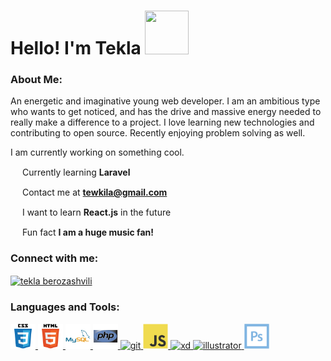 <h1 align="left">Hello! I'm Tekla <img src="https://media.giphy.com/media/XYyxh0R1XilajMWB8X/giphy.gif" width="70" height="70" />
</h1>

<h3> About Me: </h3>
An energetic and imaginative young web developer. I am an ambitious type who wants to get noticed, and has the drive and massive energy needed to really make a difference to a project.
I love learning new technologies and contributing to open source. Recently enjoying problem solving as well.

I am currently working on something cool.  </br>

<img src="https://media.giphy.com/media/wnMqXoC8IPTJ5Tiauo/giphy.gif" width="15" height="15"  />   Currently learning  **Laravel**

<img src="https://media.giphy.com/media/IgKx24q6hOAVTjWSB9/giphy.gif" width="15" height="15"  />   Contact me at **tewkila@gmail.com**

<img src="https://media.giphy.com/media/20KOWrJlAGHb9bDhXf/giphy.gif" width="15" height="15"  />   I want to learn **React.js** in the future

<img src="https://media.giphy.com/media/YQMiQtopRjjZRSYRJF/giphy.gif" width="15" height="15"  />   Fun fact **I am a huge music fan!**



<h3 align="left">Connect with me:</h3>
<p align="left">
<a href="https://www.linkedin.com/in/tekla-berozashvili-47bb1b229/" target="blank"><img align="center" src="https://raw.githubusercontent.com/rahuldkjain/github-profile-readme-generator/master/src/images/icons/Social/linked-in-alt.svg" alt="tekla berozashvili" height="30" width="40" /></a>
</p>


<h3 align="left">Languages and Tools:</h3>
<p align="left"> <a href="https://www.w3schools.com/css/" target="_blank" rel="noreferrer"> <img src="https://raw.githubusercontent.com/devicons/devicon/master/icons/css3/css3-original-wordmark.svg" alt="css3" width="40" height="40"/> </a> <a href="https://www.w3.org/html/" target="_blank" rel="noreferrer"> <img src="https://raw.githubusercontent.com/devicons/devicon/master/icons/html5/html5-original-wordmark.svg" alt="html5" width="40" height="40"/> </a>   <a href="https://www.mysql.com/" target="_blank" rel="noreferrer"> <img src="https://raw.githubusercontent.com/devicons/devicon/master/icons/mysql/mysql-original-wordmark.svg" alt="mysql" width="40" height="40"/> </a> <a href="https://www.php.net" target="_blank" rel="noreferrer"> <img src="https://raw.githubusercontent.com/devicons/devicon/master/icons/php/php-original.svg" alt="php" width="40" height="40"/> </a> <a href="https://git-scm.com/" target="_blank" rel="noreferrer"> <img src="https://www.vectorlogo.zone/logos/git-scm/git-scm-icon.svg" alt="git" width="40" height="40"/> </a><a href="https://developer.mozilla.org/en-US/docs/Web/JavaScript" target="_blank" rel="noreferrer"> <img src="https://raw.githubusercontent.com/devicons/devicon/master/icons/javascript/javascript-original.svg" alt="javascript" width="40" height="40"/> </a> <a href="https://www.adobe.com/products/xd.html" target="_blank" rel="noreferrer"> <img src="https://cdn.worldvectorlogo.com/logos/adobe-xd.svg" alt="xd" width="40" height="40"/> </a> <a href="https://www.adobe.com/in/products/illustrator.html" target="_blank" rel="noreferrer"> <img src="https://www.vectorlogo.zone/logos/adobe_illustrator/adobe_illustrator-icon.svg" alt="illustrator" width="40" height="40"/> </a><a href="https://www.photoshop.com/en" target="_blank" rel="noreferrer"> <img src="https://raw.githubusercontent.com/devicons/devicon/master/icons/photoshop/photoshop-line.svg" alt="photoshop" width="40" height="40"/> </a>  </p>
